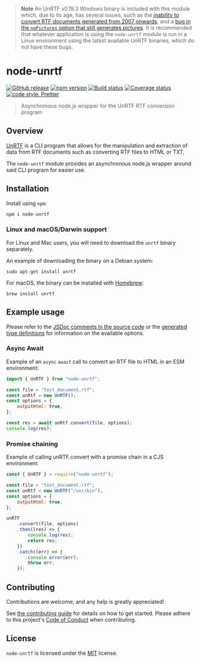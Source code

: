 > **Note**
> An UnRTF v0.19.3 Windows binary is included with this module which, due to its age, has several issues,
> such as the [inability to convert RTF documents generated from 2007 onwards](https://github.com/Fdawgs/node-unrtf/issues/83), and a [bug in the
> `noPictures` option that still generates pictures](https://github.com/Fdawgs/node-unrtf/issues/81).
> It is recommended that whatever application is using the `node-unrtf` module is run in a Linux environment using the latest
> available UnRTF binaries, which do not have these bugs.

# node-unrtf

[![GitHub release](https://img.shields.io/github/release/Fdawgs/node-unrtf.svg)](https://github.com/Fdawgs/node-unrtf/releases/latest/)
[![npm version](https://img.shields.io/npm/v/node-unrtf)](https://npmjs.com/package/node-unrtf)
[![Build status](https://github.com/Fdawgs/node-unrtf/actions/workflows/ci.yml/badge.svg?branch=main)](https://github.com/Fdawgs/node-unrtf/actions/workflows/ci.yml)
[![Coverage status](https://coveralls.io/repos/github/Fdawgs/node-unrtf/badge.svg?branch=main)](https://coveralls.io/github/Fdawgs/node-unrtf?branch=main)
[![code style: Prettier](https://img.shields.io/badge/code_style-prettier-ff69b4.svg?style=flat)](https://github.com/prettier/prettier)

> Asynchronous node.js wrapper for the UnRTF RTF conversion program

## Overview

[UnRTF](https://gnu.org/software/unrtf/) is a CLI program that allows for the manipulation and extraction of data from RTF documents such as converting RTF files to HTML or TXT.

The `node-unrtf` module provides an asynchronous node.js wrapper around said CLI program for easier use.

## Installation

Install using `npm`:

```bash
npm i node-unrtf
```

### Linux and macOS/Darwin support

For Linux and Mac users, you will need to download the `unrtf` binary separately.

An example of downloading the binary on a Debian system:

```
sudo apt-get install unrtf
```

For macOS, the binary can be installed with [Homebrew](https://brew.sh/):

```
brew install unrtf
```

## Example usage

Please refer to the [JSDoc comments in the source code](./src/index.js) or the [generated type definitions](https://www.npmjs.com/package/node-unrtf?activeTab=code) for information on the available options.

### Async Await

Example of an `async` `await` call to convert an RTF file to HTML in an ESM environment:

```js
import { UnRTF } from "node-unrtf";

const file = "test_document.rtf";
const unRtf = new UnRTF();
const options = {
	outputHtml: true,
};

const res = await unRtf.convert(file, options);
console.log(res);
```

### Promise chaining

Example of calling unRTF.convert with a promise chain in a CJS environment:

```js
const { UnRTF } = require("node-unrtf");

const file = "test_document.rtf";
const unRtf = new UnRTF("/usr/bin");
const options = {
	outputHtml: true,
};

unRTF
	.convert(file, options)
	.then((res) => {
		console.log(res);
		return res;
	})
	.catch((err) => {
		console.error(err);
		throw err;
	});
```

## Contributing

Contributions are welcome, and any help is greatly appreciated!

See [the contributing guide](https://github.com/Fdawgs/.github/blob/main/CONTRIBUTING.md) for details on how to get started.
Please adhere to this project's [Code of Conduct](https://github.com/Fdawgs/.github/blob/main/CODE_OF_CONDUCT.md) when contributing.

## License

`node-unrtf` is licensed under the [MIT](./LICENSE) license.
